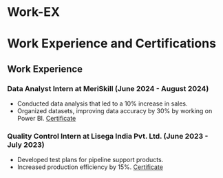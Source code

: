 # Work-EX
# Work Experience and Certifications

## Work Experience
### Data Analyst Intern at MeriSkill (June 2024 - August 2024)
- Conducted data analysis that led to a 10% increase in sales.
- Organized datasets, improving data accuracy by 30% by working on Power BI.
[Certificate](https://github.com/Reet521/Work-EX/blob/main/Reetam%20Das%20MSC.pdf)
### Quality Control Intern at Lisega India Pvt. Ltd. (June 2023 - July 2023)
- Developed test plans for pipeline support products.
- Increased production efficiency by 15%.
  [Certificate](https://github.com/Reet521/Work-EX/blob/main/20230905100506.pdf)

